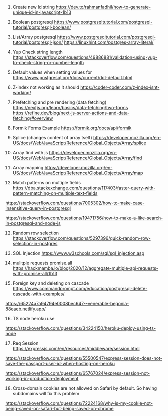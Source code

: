 1. Create new Id string
https://dev.to/rahmanfadhil/how-to-generate-unique-id-in-javascript-1b13


2. Boolean postgresql
https://www.postgresqltutorial.com/postgresql-tutorial/postgresql-boolean/


3. List/Array postgresql
https://www.postgresqltutorial.com/postgresql-tutorial/postgresql-json/
https://linuxhint.com/postgres-array-literal/


3. Yup Check string length
https://stackoverflow.com/questions/49886881/validation-using-yup-to-check-string-or-number-length

4. Default values when setting values for 
https://www.postgresql.org/docs/current/ddl-default.html

5. Z-index not working as it should
https://coder-coder.com/z-index-isnt-working/


6. Prefetching and pre rendering (data fetching)
https://nextjs.org/learn/basics/data-fetching/two-forms
https://refine.dev/blog/next-js-server-actions-and-data-fetching/#overview

7. Formik Forms Example
https://formik.org/docs/api/formik

8. Splice (changes content of array tself)
https://developer.mozilla.org/en-US/docs/Web/JavaScript/Reference/Global_Objects/Array/splice

9. Array find with js
https://developer.mozilla.org/en-US/docs/Web/JavaScript/Reference/Global_Objects/Array/find

10. Array mapping
https://developer.mozilla.org/en-US/docs/Web/JavaScript/Reference/Global_Objects/Array/map

11. Match patterns on multiple fields
https://dba.stackexchange.com/questions/117403/faster-query-with-pattern-matching-on-multiple-text-fields

https://stackoverflow.com/questions/7005302/how-to-make-case-insensitive-query-in-postgresql

https://stackoverflow.com/questions/19471756/how-to-make-a-like-search-in-postgresql-and-node-js

12. Random row selection 
https://stackoverflow.com/questions/5297396/quick-random-row-selection-in-postgres

13. SQL Injection
https://www.w3schools.com/sql/sql_injection.asp

14. mulitple requests promise.all
https://hackmamba.io/blog/2020/12/aggregate-multiple-api-requests-with-promise-all/1b13

15. Foreign key and deleting on cascade 
https://www.commandprompt.com/education/postgresql-delete-cascade-with-examples/


https://65224a7a94794e0008bec647--venerable-begonia-88eaeb.netlify.app/


16. TS node heroku use

https://stackoverflow.com/questions/34224150/heroku-deploy-using-ts-node

17. Req Session 
https://expressjs.com/en/resources/middleware/session.html

https://stackoverflow.com/questions/55500547/express-session-does-not-save-the-passport-user-id-when-hosting-on-heroku

https://stackoverflow.com/questions/65767024/express-session-not-working-in-production-deployment


18. Cross-domain cookies are not allowed on Safari by default. So having subdomains will fix this problem 

https://stackoverflow.com/questions/72224168/why-is-my-cookie-not-being-saved-on-safari-but-being-saved-on-chrome